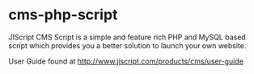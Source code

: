 # cms-php-script
JIScript CMS Script is a simple and feature rich PHP and MySQL based script which provides you a better solution to launch your own website.

User Guide found at http://www.jiscript.com/products/cms/user-guide
